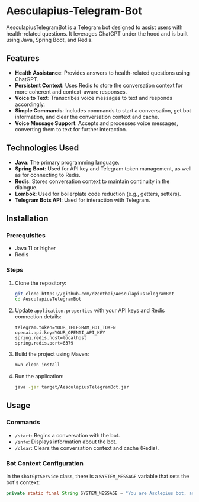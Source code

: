 # Aesculapius-Telegram-Bot

AesculapiusTelegramBot is a Telegram bot designed to assist users with health-related questions. It leverages ChatGPT under the hood and is built using Java, Spring Boot, and Redis.

## Features

- **Health Assistance**: Provides answers to health-related questions using ChatGPT.
- **Persistent Context**: Uses Redis to store the conversation context for more coherent and context-aware responses.
- **Voice to Text**: Transcribes voice messages to text and responds accordingly.
- **Simple Commands**: Includes commands to start a conversation, get bot information, and clear the conversation context and cache.
- **Voice Message Support**: Accepts and processes voice messages, converting them to text for further interaction.

## Technologies Used

- **Java**: The primary programming language.
- **Spring Boot**: Used for API key and Telegram token management, as well as for connecting to Redis.
- **Redis**: Stores conversation context to maintain continuity in the dialogue.
- **Lombok**: Used for boilerplate code reduction (e.g., getters, setters).
- **Telegram Bots API**: Used for interaction with Telegram.

## Installation

### Prerequisites

- Java 11 or higher
- Redis

### Steps

1. Clone the repository:
    ```bash
    git clone https://github.com/dzenthai/AesculapiusTelegramBot
    cd AesculapiusTelegramBot
    ```

2. Update `application.properties` with your API keys and Redis connection details:
    ```properties
    telegram.token=YOUR_TELEGRAM_BOT_TOKEN
    openai.api.key=YOUR_OPENAI_API_KEY
    spring.redis.host=localhost
    spring.redis.port=6379
    ```

3. Build the project using Maven:
    ```bash
    mvn clean install
    ```

4. Run the application:
    ```bash
    java -jar target/AesculapiusTelegramBot.jar
    ```

## Usage

### Commands

- `/start`: Begins a conversation with the bot.
- `/info`: Displays information about the bot.
- `/clear`: Clears the conversation context and cache (Redis).

### Bot Context Configuration

In the `ChatGptService` class, there is a `SYSTEM_MESSAGE` variable that sets the bot's context:
```java
private static final String SYSTEM_MESSAGE = "You are Asclepius bot, and your task is to answer questions related to human health. If the question is not related to health, politely explain that you can only help with health-related questions and do not answer other questions.";
